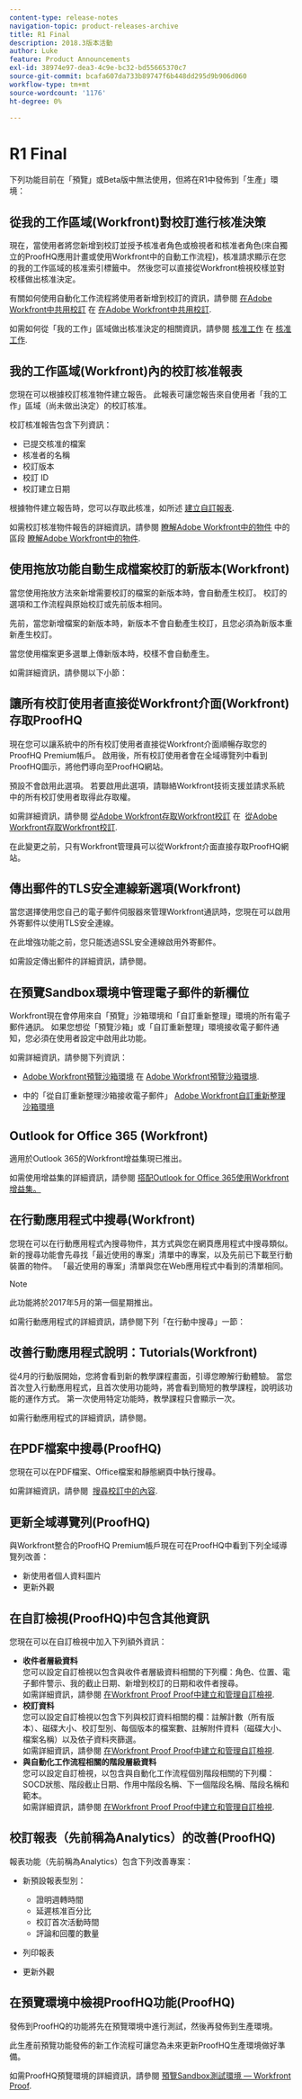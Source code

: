 ```yaml
---
content-type: release-notes
navigation-topic: product-releases-archive
title: R1 Final
description: 2018.3版本活動
author: Luke
feature: Product Announcements
exl-id: 38974e97-dea3-4c9e-bc32-bd55665370c7
source-git-commit: bcafa607da733b89747f6b448dd295d9b906d060
workflow-type: tm+mt
source-wordcount: '1176'
ht-degree: 0%

---
```


# R1 Final

下列功能目前在「預覽」或Beta版中無法使用，但將在R1中發佈到「生產」環境：

## 從我的工作區域(Workfront)對校訂進行核准決策

現在，當使用者將您新增到校訂並授予核准者角色或檢視者和核准者角色(來自獨立的ProofHQ應用計畫或使用Workfront中的自動工作流程)，核准請求顯示在您的我的工作區域的核准索引標籤中。 然後您可以直接從Workfront檢視校樣並對校樣做出核准決定。

有關如何使用自動化工作流程將使用者新增到校訂的資訊，請參閱 [在Adobe Workfront中共用校訂](../../../../review-and-approve-work/proofing/managing-proofs-within-workfront/share-a-proof-in-workfront.md) 在 [在Adobe Workfront中共用校訂](../../../../review-and-approve-work/proofing/managing-proofs-within-workfront/share-a-proof-in-workfront.md).

如需如何從「我的工作」區域做出核准決定的相關資訊，請參閱 [核准工作](../../../../review-and-approve-work/manage-approvals/approving-work.md) 在 [核准工作](../../../../review-and-approve-work/manage-approvals/approving-work.md). 

## 我的工作區域(Workfront)內的校訂核准報表

您現在可以根據校訂核准物件建立報告。 此報表可讓您報告來自使用者「我的工作」區域（尚未做出決定）的校訂核准。

校訂核准報告包含下列資訊：

* 已提交核准的檔案
* 核准者的名稱
* 校訂版本
* 校訂 ID
* 校訂建立日期

根據物件建立報告時，您可以存取此核准，如所述 [建立自訂報表](../../../../reports-and-dashboards/reports/creating-and-managing-reports/create-custom-report.md).

如需校訂核准物件報告的詳細資訊，請參閱 [瞭解Adobe Workfront中的物件](../../../../workfront-basics/navigate-workfront/workfront-navigation/understand-objects.md) 中的區段 [瞭解Adobe Workfront中的物件](../../../../workfront-basics/navigate-workfront/workfront-navigation/understand-objects.md).

## 使用拖放功能自動生成檔案校訂的新版本(Workfront)

當您使用拖放方法來新增需要校訂的檔案的新版本時，會自動產生校訂。 校訂的選項和工作流程與原始校訂或先前版本相同。

先前，當您新增檔案的新版本時，新版本不會自動產生校訂，且您必須為新版本重新產生校訂。

當您使用檔案更多選單上傳新版本時，校樣不會自動產生。

如需詳細資訊，請參閱以下小節：

## 讓所有校訂使用者直接從Workfront介面(Workfront)存取ProofHQ

現在您可以讓系統中的所有校訂使用者直接從Workfront介面順暢存取您的ProofHQ Premium帳戶。 啟用後，所有校訂使用者會在全域導覽列中看到ProofHQ圖示，將他們導向至ProofHQ網站。

預設不會啟用此選項。 若要啟用此選項，請聯絡Workfront技術支援並請求系統中的所有校訂使用者取得此存取權。

如需詳細資訊，請參閱 [從Adobe Workfront存取Workfront校訂](../../../../review-and-approve-work/proofing/managing-proofs-within-workfront/access-wf-proof-in-workfront.md) 在  [從Adobe Workfront存取Workfront校訂](../../../../review-and-approve-work/proofing/managing-proofs-within-workfront/access-wf-proof-in-workfront.md).

在此變更之前，只有Workfront管理員可以從Workfront介面直接存取ProofHQ網站。

## 傳出郵件的TLS安全連線新選項(Workfront)

當您選擇使用您自己的電子郵件伺服器來管理Workfront通訊時，您現在可以啟用外寄郵件以使用TLS安全連線。

在此增強功能之前，您只能透過SSL安全連線啟用外寄郵件。

如需設定傳出郵件的詳細資訊，請參閱。

## 在預覽Sandbox環境中管理電子郵件的新欄位

Workfront現在會停用來自「預覽」沙箱環境和「自訂重新整理」環境的所有電子郵件通訊。 如果您想從「預覽沙箱」或「自訂重新整理」環境接收電子郵件通知，您必須在使用者設定中啟用此功能。

如需詳細資訊，請參閱下列資訊：

* [Adobe Workfront預覽沙箱環境](../../../../administration-and-setup/set-up-workfront/workfront-testing-environments/wf-preview-sandbox-environment.md) 在 [Adobe Workfront預覽沙箱環境](../../../../administration-and-setup/set-up-workfront/workfront-testing-environments/wf-preview-sandbox-environment.md).

* 中的「從自訂重新整理沙箱接收電子郵件」 [Adobe Workfront自訂重新整理沙箱環境](../../../../administration-and-setup/set-up-workfront/workfront-testing-environments/wf-custom-refresh-sandbox-environment.md)

## Outlook for Office 365 (Workfront)

適用於Outlook 365的Workfront增益集現已推出。 

如需使用增益集的詳細資訊，請參閱 [搭配Outlook for Office 365使用Workfront增益集。](https://support.workfront.com/hc/en-us/sections/205046167)

## 在行動應用程式中搜尋(Workfront)

您現在可以在行動應用程式內搜尋物件，其方式與您在網頁應用程式中搜尋類似。 新的搜尋功能會先尋找「最近使用的專案」清單中的專案，以及先前已下載至行動裝置的物件。 「最近使用的專案」清單與您在Web應用程式中看到的清單相同。

>[!NOTE]
>
>此功能將於2017年5月的第一個星期推出。

如需行動應用程式的詳細資訊，請參閱下列「在行動中搜尋」一節：  

## 改善行動應用程式說明：Tutorials(Workfront)

從4月的行動版開始，您將會看到新的教學課程畫面，引導您瞭解行動體驗。 當您首次登入行動應用程式，且首次使用功能時，將會看到簡短的教學課程，說明該功能的運作方式。 第一次使用特定功能時，教學課程只會顯示一次。

如需行動應用程式的詳細資訊，請參閱。

## 在PDF檔案中搜尋(ProofHQ)

您現在可以在PDF檔案、Office檔案和靜態網頁中執行搜尋。

如需詳細資訊，請參閱  [搜尋校訂中的內容](../../../../review-and-approve-work/proofing/reviewing-proofs-within-workfront/review-a-proof/search-in-a-proof.md).

## 更新全域導覽列(ProofHQ)

與Workfront整合的ProofHQ Premium帳戶現在可在ProofHQ中看到下列全域導覽列改善：

* 新使用者個人資料圖片 
* 更新外觀

## 在自訂檢視(ProofHQ)中包含其他資訊

您現在可以在自訂檢視中加入下列額外資訊：

* **收件者層級資料**\
  您可以設定自訂檢視以包含與收件者層級資料相關的下列欄：角色、位置、電子郵件警示、我的截止日期、新增到校訂的日期和收件者搜尋。\
  如需詳細資訊，請參閱 [在Workfront Proof Proof中建立和管理自訂檢視](../../../../workfront-proof/wp-work-proofsfiles/manage-your-work/create-and-manage-custom-views.md).
* **校訂資料**\
  您可以設定自訂檢視以包含下列與校訂資料相關的欄：註解計數（所有版本）、磁碟大小、校訂型別、每個版本的檔案數、註解附件資料（磁碟大小、檔案名稱）以及依子資料夾篩選。\
  如需詳細資訊，請參閱 [在Workfront Proof Proof中建立和管理自訂檢視](../../../../workfront-proof/wp-work-proofsfiles/manage-your-work/create-and-manage-custom-views.md).
* **與自動化工作流程相關的階段層級資料**\
  您可以設定自訂檢視，以包含與自動化工作流程個別階段相關的下列欄：SOCD狀態、階段截止日期、作用中階段名稱、下一個階段名稱、階段名稱和範本。\
  如需詳細資訊，請參閱 [在Workfront Proof Proof中建立和管理自訂檢視](../../../../workfront-proof/wp-work-proofsfiles/manage-your-work/create-and-manage-custom-views.md).

## 校訂報表（先前稱為Analytics）的改善(ProofHQ)

報表功能（先前稱為Analytics）包含下列改善專案：

* 新預設報表型別：

   * 證明週轉時間
   * 延遲核准百分比
   * 校訂首次活動時間
   * 評論和回覆的數量

* 列印報表
* 更新外觀

## 在預覽環境中檢視ProofHQ功能(ProofHQ)

發佈到ProofHQ的功能將先在預覽環境中進行測試，然後再發佈到生產環境。

此生產前預覽功能發佈的新工作流程可讓您為未來更新ProofHQ生產環境做好準備。

如需ProofHQ預覽環境的詳細資訊，請參閱 [預覽Sandbox測試環境 — Workfront Proof](../../../../workfront-proof/wp-getstarted/system-information/preview-sandbox.md).
